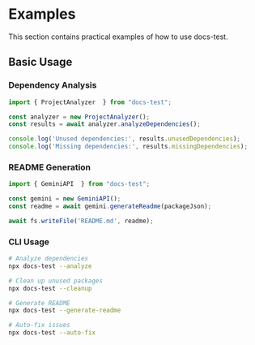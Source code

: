 # Examples

This section contains practical examples of how to use docs-test.

## Basic Usage

### Dependency Analysis

```javascript
import { ProjectAnalyzer  } from "docs-test";

const analyzer = new ProjectAnalyzer();
const results = await analyzer.analyzeDependencies();

console.log('Unused dependencies:', results.unusedDependencies);
console.log('Missing dependencies:', results.missingDependencies);
```

### README Generation

```javascript
import { GeminiAPI  } from "docs-test";

const gemini = new GeminiAPI();
const readme = await gemini.generateReadme(packageJson);

await fs.writeFile('README.md', readme);
```

### CLI Usage

```bash
# Analyze dependencies
npx docs-test --analyze

# Clean up unused packages
npx docs-test --cleanup

# Generate README
npx docs-test --generate-readme

# Auto-fix issues
npx docs-test --auto-fix
```
